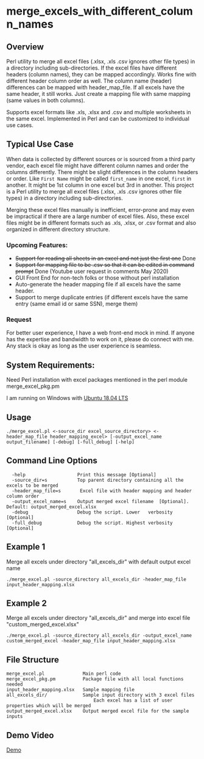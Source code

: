 # merge_excels_with_different_column_names

## Overview
Perl utility to merge all excel files (.xlsx, .xls .csv ignores other file types) in a directory including sub-directories. If the excel files have different headers (column names), they can be mapped accordingly. Works fine with different header column order as well. The column name (header) differences can be mapped with header_map_file. If all excels have the same header, it still works. Just create a mapping file with same mapping (same values in both columns). 

Supports excel formats like .xls, .xlsx and .csv and multiple worksheets in the same excel. Implemented in Perl and can be customized to individual use cases.

## Typical Use Case
When data is collected by different sources or is sourced from a third party vendor, each excel file might have different column names and order the columns differently. There might be slight differences in the column headers or order. Like `First Name` might be called `first_name` in one excel, `first` in another. It might be 1st column in one excel but 3rd in another. This project is a Perl utility to merge all excel files (.xlsx, .xls .csv ignores other file types) in a directory including sub-directories. 

Merging these excel files manually is inefficient, error-prone and may even be impractical if there are a large number of excel files. Also, these excel files might be in different formats such as .xls, .xlsx, or .csv format and also organized in different directory structure. 

### Upcoming Features:
  * ~~Support for reading all sheets in an excel and not just the first one~~ Done
  * ~~Support for mapping file to be .csv so that it can be edited in command prompt~~ Done (Youtube user request in comments May 2020)
  * GUI Front End for non-tech folks or those without perl installation
  * Auto-generate the header mapping file if all excels have the same header.
  * Support to merge duplicate entries (if different excels have the same entry (same email id or same SSN), merge them)

### Request
For better user experience, I have a web front-end mock in mind. If anyone has the expertise and bandwidth to work on it, please do connect with me. Any stack is okay as long as the user experience is seamless.

## System Requirements:
Need Perl installation with excel packages mentioned in the perl module merge_excel_pkg.pm

I am running on Windows with [Ubuntu 18.04 LTS](https://www.microsoft.com/store/apps/9N9TNGVNDL3Q)

## Usage
```
./merge_excel.pl <-source_dir excel_source_directory> <-header_map_file header_mapping_excel> [-output_excel_name output_filename] [-debug] [-full_debug] [-help]
```
## Command Line Options
```
  -help                   Print this message [Optional]
  -source_dir=s           Top parent directory containing all the excels to be merged
  -header_map_file=s       Excel file with header mapping and header column order
  -output_excel_name=s    Output merged excel filename  [Optional]. Default: output_merged_excel.xlsx
  -debug                  Debug the script. Lower   verbosity [Optional]
  -full_debug             Debug the script. Highest verbosity [Optional]
```

## Example 1
Merge all excels under directory "all_excels_dir" with default output excel name
```
./merge_excel.pl -source_directory all_excels_dir -header_map_file input_header_mapping.xlsx
```

## Example 2
Merge all excels under directory "all_excels_dir" and merge into excel file "custom_merged_excel.xlsx"
```
./merge_excel.pl -source_directory all_excels_dir -output_excel_name custom_merged_excel -header_map_file input_header_mapping.xlsx
```

## File Structure
```
merge_excel.pl              Main perl code
merge_excel_pkg.pm          Package file with all local functions needed
input_header_mapping.xlsx   Sample mapping file
all_excels_dir/             Sample input directory with 3 excel files
                                Each excel has a list of user properties which will be merged
output_merged_excel.xlsx    Output merged excel file for the sample inputs
```

## Demo Video
[Demo](https://www.youtube.com/watch?v=jY3ZrWaHpfs)
